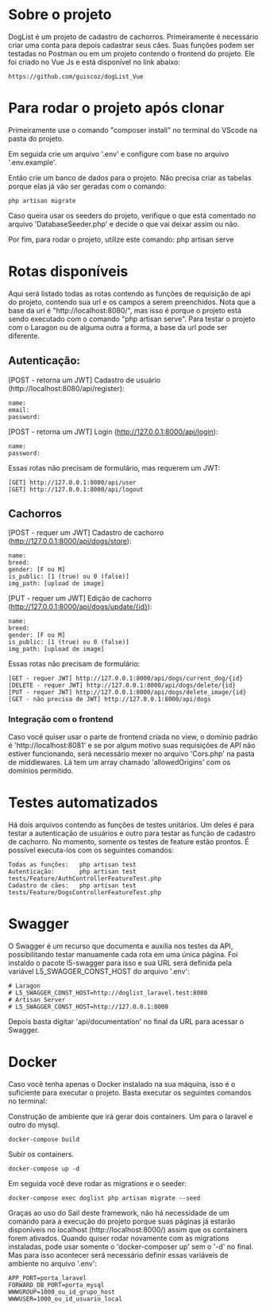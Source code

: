 # Sobre o projeto


DogList é um projeto de cadastro de cachorros. Primeiramente é necessário criar uma conta para depois cadastrar seus cães. Suas funções podem ser testadas no Postman ou em um projeto contendo o frontend do projeto. Ele foi criado no Vue Js e está disponível no link abaixo:
```
https://github.com/guiscoz/dogList_Vue
```


# Para rodar o projeto após clonar


Primeiramente use o comando "composer install" no terminal do VScode na pasta do projeto.

Em seguida crie um arquivo '.env' e configure com base no arquivo '.env.example'.

Então crie um banco de dados para o projeto. Não precisa criar as tabelas porque elas já vão ser geradas com o comando: 
```
php artisan migrate
```


Caso queira usar os seeders do projeto, verifique o que está comentado no arquivo 'DatabaseSeeder.php' e decide o que vai deixar assim ou não.

Por fim, para rodar o projeto, utilize este comando: php artisan serve


# Rotas disponíveis


Aqui será listado todas as rotas contendo as funções de requisição de api do projeto, contendo sua url e os campos a serem preenchidos. Nota que a base da url é "http://localhost:8080/", mas isso é porque o projeto está sendo executado com o comando "php artisan serve". Para testar o projeto com o Laragon ou de alguma outra a forma, a base da url pode ser diferente.


## Autenticação:


[POST - retorna um JWT] Cadastro de usuário (http://localhost:8080/api/register):
```
name:
email:
password:
```


[POST - retorna um JWT] Login (http://127.0.0.1:8000/api/login):
```
name:
password:
```


Essas rotas não precisam de formulário, mas requerem um JWT:
```
[GET] http://127.0.0.1:8000/api/user
[GET] http://127.0.0.1:8000/api/logout
```


## Cachorros


[POST - requer um JWT] Cadastro de cachorro (http://127.0.0.1:8000/api/dogs/store):
```
name: 
breed: 
gender: [F ou M]
is_public: [1 (true) ou 0 (false)]
img_path: [upload de image]
```


[PUT - requer um JWT] Edição de cachorro (http://127.0.0.1:8000/api/dogs/update/{id}):
```
name: 
breed: 
gender: [F ou M]
is_public: [1 (true) ou 0 (false)]
img_path: [upload de image]
```


Essas rotas não precisam de formulário:
```
[GET - requer JWT] http://127.0.0.1:8000/api/dogs/current_dog/{id}
[DELETE - requer JWT] http://127.0.0.1:8000/api/dogs/delete/{id}
[PUT - requer JWT] http://127.0.0.1:8000/api/dogs/delete_image/{id}
[GET - não precisa de JWT] http://127.0.0.1:8000/api/dogs
```


### Integração com o frontend


Caso você quiser usar o parte de frontend criada no view, o domínio padrão é 'http://localhost:8081' e se por algum motivo suas requisições de API não estiver funcionando, será necessário mexer no arquivo 'Cors.php' na pasta de middlewares. Lá tem um array chamado 'allowedOrigins' com os domínios permitido.


# Testes automatizados


Há dois arquivos contendo as funções de testes unitários. Um deles é para testar a autenticação de usuários e outro para testar as função de cadastro de cachorro. No momento, somente os testes de feature estão prontos. É possível executa-los com os seguintes comandos:
```
Todas as funções:   php artisan test
Autenticação:       php artisan test tests/Feature/AuthControllerFeatureTest.php
Cadastro de cães:   php artisan test tests/Feature/DogsControllerFeatureTest.php
```


# Swagger

O Swagger é um recurso que documenta e auxilia nos testes da API, possibilitando testar manuamente cada rota em uma única página. Foi instaldo o pacote l5-swagger para isso e sua URL será definida pela variável L5_SWAGGER_CONST_HOST do arquivo '.env':
```
# Laragon
# L5_SWAGGER_CONST_HOST=http://doglist_laravel.test:8080
# Artisan Server
# L5_SWAGGER_CONST_HOST=http://127.0.0.1:8000
``` 
Depois basta digitar 'api/documentation' no final da URL para acessar o Swagger.

# Docker

Caso você tenha apenas o Docker instalado na sua máquina, isso é o suficiente para executar o projeto. Basta executar os seguintes comandos no terminal:


Construção de ambiente que irá gerar dois containers. Um para o laravel e outro do mysql.
```
docker-compose build
```


Subir os containers.
```
docker-compose up -d
```


Em seguida você deve rodar as migrations e o seeder:
```
docker-compose exec doglist php artisan migrate --seed
```


Graças ao uso do Sail deste framework, não há necessidade de um comando para a execução do projeto porque suas páginas já estarão disponíveis no localhost (http://localhost:8000/) assim que os containers forem ativados. Quando quiser rodar novamente com as migrations instaladas, pode usar somente o 'docker-composer up' sem o '-d' no final. Mas para isso acontecer será necessário definir essas variáveis de ambiente no arquivo '.env':
```
APP_PORT=porta_laravel
FORWARD_DB_PORT=porta_mysql
WWWGROUP=1000_ou_id_grupo_host
WWWUSER=1000_ou_id_usuario_local
```